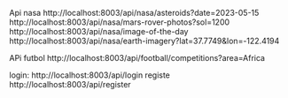 Api nasa
http://localhost:8003/api/nasa/asteroids?date=2023-05-15
http://localhost:8003/api/nasa/mars-rover-photos?sol=1200
http://localhost:8003/api/nasa/image-of-the-day
http://localhost:8003/api/nasa/earth-imagery?lat=37.7749&lon=-122.4194

APi futbol
http://localhost:8003/api/football/competitions?area=Africa

login:
http://localhost:8003/api/login
registe
http://localhost:8003/api/register
